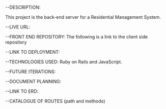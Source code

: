 --DESCRIPTION:

This project is the back-end server for a Residential Management System.

--LIVE URL:

--FRONT END REPOSITORY:
The following is a link to the client side repository

--LINK TO DEPLOYMENT:

--TECHNOLOGIES USED:
Ruby on Rails and JavaScript.


--FUTURE ITERATIONS:


--DOCUMENT PLANNING:


--LINK TO ERD:


--CATALOGUE OF ROUTES (path and methods)
